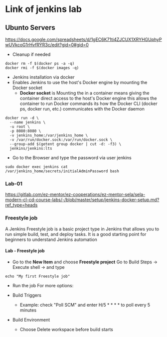 # Link of jenkins lab
## Ubunto Servers
https://docs.google.com/spreadsheets/d/1gEC6K71ti4ZJCUX1XRYHGUphyPwUVkcoG1rHvfRYR3c/edit?gid=0#gid=0


- Cleanup if needed

```
docker rm -f $(docker ps -a -q)
docker rmi -f $(docker images -q)
```

- Jenkins installation via docker
- Enables Jenkins to use the host's Docker engine by mounting the Docker socket
  - **Docker socket** is Mounting the  in a container means giving the container direct access to the host's Docker engine       this allows the container to run Docker commands
     its how the Docker CLI (docker ps, docker run, etc.) communicates with the Docker daemon
    
```
docker run -d \
  --name jenkins \
  -u root \
  -p 8080:8080 \
  -v jenkins_home:/var/jenkins_home \
  -v /var/run/docker.sock:/var/run/docker.sock \
  --group-add $(getent group docker | cut -d: -f3) \
  jenkins/jenkins:lts
```

- Go to the Browser and type the password via user jenkins

```
sudo docker exec jenkins cat /var/jenkins_home/secrets/initialAdminPassword bash
```

### Lab-01
https://gitlab.com/ez-mentor/ez-cooperations/ez-mentor-sela/sela-modern-cI-cd-course-labs/-/blob/master/setup/jenkins-docker-setup.md?ref_type=heads



### Freestyle job
A Jenkins Freestyle job is a basic project type in Jenkins that allows you to run simple build, test, and deploy tasks. It is a good starting point for beginners to understand Jenkins automation



#### Lab - Freestyle job

- Go to the **New Item** and choose **Freestyle project**
  Go to Build Steps -> Execute shell -> and type
```
echo "My first Freestyle job"
```
- Run the job
For more options:
- Build Triggers
    -  Example: check "Poll SCM" and enter H/5 * * * * to poll every 5 minutes

- Build Environment
    - Choose Delete workspace before build starts


